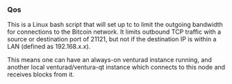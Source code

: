 ### Qos ###

This is a Linux bash script that will set up tc to limit the outgoing bandwidth for connections to the Bitcoin network. It limits outbound TCP traffic with a source or destination port of 21121, but not if the destination IP is within a LAN (defined as 192.168.x.x).

This means one can have an always-on venturad instance running, and another local venturad/ventura-qt instance which connects to this node and receives blocks from it.
